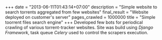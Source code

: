 +++
date = "2013-06-11T01:43:14+07:00"
description = "Simple website to search torrents aggregated from few websites"
final_result = "Website deployed on customer's server"
pages_crawled = 1000000
title = "Simple toorrent files search engine"
+++
Developed few bots for periodical crawling of various torrent-tracker websites.
Site was build using *Django Framework*, task queue *Celery* used to control the
scrapers execution.
